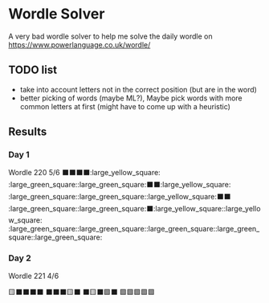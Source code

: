 # Wordle Solver

A very bad wordle solver to help me solve the daily wordle on https://www.powerlanguage.co.uk/wordle/

## TODO list
- take into account letters not in the correct position (but are in the word)
- better picking of words (maybe ML?), Maybe pick words with more common letters at first (might have to come up with a heuristic) 


## Results

### Day 1

Wordle 220 5/6
:black_large_square::black_large_square::black_large_square::black_large_square::large_yellow_square:
:large_green_square::large_green_square::black_large_square::black_large_square::large_yellow_square:
:large_green_square::large_green_square::large_yellow_square::black_large_square::black_large_square:
:large_green_square::large_green_square::black_large_square::large_yellow_square::large_yellow_square:
:large_green_square::large_green_square::large_green_square::large_green_square::large_green_square:


### Day 2
Wordle 221 4/6

🟨⬛⬛⬛⬛
⬛⬛⬛🟨⬛
⬛🟨⬛🟩⬛
🟩🟩🟩🟩🟩